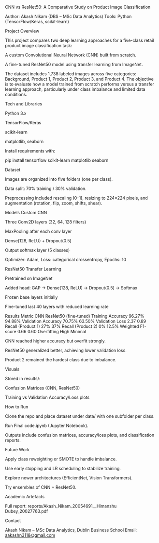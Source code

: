 CNN vs ResNet50: A Comparative Study on Product Image Classification

Author: Akash Nikam (DBS – MSc Data Analytics)
Tools: Python (TensorFlow/Keras, scikit-learn)

Project Overview

This project compares two deep learning approaches for a five-class retail product image classification task:

A custom Convolutional Neural Network (CNN) built from scratch.

A fine-tuned ResNet50 model using transfer learning from ImageNet.

The dataset includes 1,738 labeled images across five categories: Background, Product 1, Product 2, Product 3, and Product 4. The objective is to evaluate how a model trained from scratch performs versus a transfer learning approach, particularly under class imbalance and limited data conditions.

Tech and Libraries

Python 3.x

TensorFlow/Keras

scikit-learn

matplotlib, seaborn

Install requirements with:

pip install tensorflow scikit-learn matplotlib seaborn

Dataset

Images are organized into five folders (one per class).

Data split: 70% training / 30% validation.

Preprocessing included rescaling (0–1), resizing to 224×224 pixels, and augmentation (rotation, flip, zoom, shifts, shear).

Models
Custom CNN

Three Conv2D layers (32, 64, 128 filters)

MaxPooling after each conv layer

Dense(128, ReLU) + Dropout(0.5)

Output softmax layer (5 classes)

Optimizer: Adam, Loss: categorical crossentropy, Epochs: 10

ResNet50 Transfer Learning

Pretrained on ImageNet

Added head: GAP → Dense(128, ReLU) → Dropout(0.5) → Softmax

Frozen base layers initially

Fine-tuned last 40 layers with reduced learning rate

Results
Metric	CNN	ResNet50 (fine-tuned)
Training Accuracy	96.27%	94.88%
Validation Accuracy	70.75%	63.50%
Validation Loss	2.37	0.89
Recall (Product 1)	27%	37%
Recall (Product 2)	0%	12.5%
Weighted F1-score	0.66	0.60
Overfitting	High	Minimal

CNN reached higher accuracy but overfit strongly.

ResNet50 generalized better, achieving lower validation loss.

Product 2 remained the hardest class due to imbalance.

Visuals

Stored in results/:

Confusion Matrices (CNN, ResNet50)

Training vs Validation Accuracy/Loss plots

How to Run

Clone the repo and place dataset under data/ with one subfolder per class.

Run Final code.ipynb (Jupyter Notebook).

Outputs include confusion matrices, accuracy/loss plots, and classification reports.

Future Work

Apply class reweighting or SMOTE to handle imbalance.

Use early stopping and LR scheduling to stabilize training.

Explore newer architectures (EfficientNet, Vision Transformers).

Try ensembles of CNN + ResNet50.

Academic Artefacts

Full report: reports/Akash_Nikam_20054691__Himanshu Dubey_20027763.pdf

Contact

Akash Nikam – MSc Data Analytics, Dublin Business School
Email: aakashn3118@gmail.com
